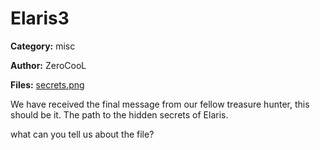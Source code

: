 # Elaris3
**Category:** misc

**Author:** ZeroCooL

**Files:** [secrets.png](./chal/secrets.png)

We have received the final message from our fellow treasure hunter, this should be it. The path to the hidden secrets of Elaris.

what can you tell us about the file?
